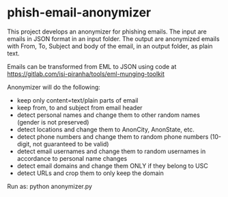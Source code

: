# phish-email-anonymizer

This project develops an anonymizer for phishing emails. The input are emails in JSON
format in an input folder. The output are anonymized emails with From, To, Subject
and body of the email, in an output folder, as plain text.

Emails can be transformed from EML to JSON using code at
https://gitlab.com/isi-piranha/tools/eml-munging-toolkit

Anonymizer will do the following:
- keep only content=text/plain parts of email
- keep from, to and subject from email header
- detect personal names and change them to other random names (gender is not preserved)
- detect locations and change them to AnonCity, AnonState, etc.
- detect phone numbers and change them to random phone numbers (10-digit, not guaranteed to be valid)
- detect email usernames and change them to random usernames in accordance to personal name changes
- detect email domains and change them ONLY if they belong to USC
- detect URLs and crop them to only keep the domain

Run as:
python anonymizer.py <input-folder> <output-folder>